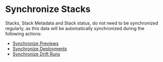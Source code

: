 # Synchronize Stacks

Stacks, Stack Metadata and Stack status, do not need to be synchronized regularly, as this data will be automatically synchronized during the following actions:

- [Synchronize Previews](../previews/index.md)
- [Synchronize Deployments](../deployments/)
- [Synchronize Drift Runs](../drift/)

